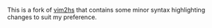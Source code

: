 This is a fork of [vim2hs](https://github.com/dag/vim2hs) that contains some minor syntax highlighting changes to suit my preference.
